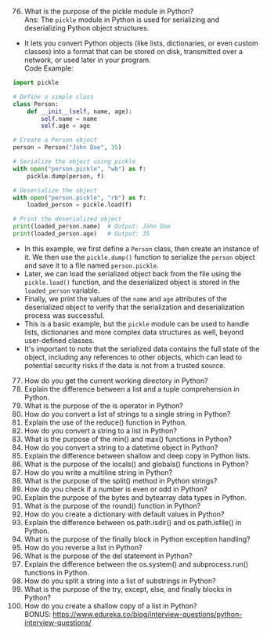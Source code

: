 
76. What is the purpose of the pickle module in Python?<br>
Ans: The ```pickle``` module in Python is used for serializing and deserializing Python object structures.
* It lets you convert Python objects (like lists, dictionaries, or even custom classes) into a format that can be stored on disk, transmitted over a network, or used later in your program.<br>
Code Example:

```python
import pickle

# Define a simple class
class Person:
    def __init__(self, name, age):
        self.name = name
        self.age = age

# Create a Person object
person = Person("John Doe", 35)

# Serialize the object using pickle
with open("person.pickle", "wb") as f:
    pickle.dump(person, f)

# Deserialize the object
with open("person.pickle", "rb") as f:
    loaded_person = pickle.load(f)

# Print the deserialized object
print(loaded_person.name)  # Output: John Doe
print(loaded_person.age)   # Output: 35
```
* In this example, we first define a ```Person``` class, then create an instance of it. We then use the ```pickle.dump()``` function to serialize the ```person``` object and save it to a file named ```person.pickle```.
* Later, we can load the serialized object back from the file using the ```pickle.load()``` function, and the deserialized object is stored in the ```loaded_person``` variable.
* Finally, we print the values of the ```name``` and ```age``` attributes of the deserialized object to verify that the serialization and deserialization process was successful.
* This is a basic example, but the ```pickle``` module can be used to handle lists, dictionaries and more complex data structures as well, beyond user-defined classes.
* It's important to note that the serialized data contains the full state of the object, including any references to other objects, which can lead to potential security risks if the data is not from a trusted source.<br>

77. How do you get the current working directory in Python?<br>
77. Explain the difference between a list and a tuple comprehension in Python. <br>
78. What is the purpose of the is operator in Python? <br>
79. How do you convert a list of strings to a single string in Python? <br>
80. Explain the use of the reduce() function in Python. <br>
81. How do you convert a string to a list in Python? <br>
82. What is the purpose of the min() and max() functions in Python? <br>
83. How do you convert a string to a datetime object in Python? <br>
84. Explain the difference between shallow and deep copy in Python lists.
85. What is the purpose of the locals() and globals() functions in Python?
86. How do you write a multiline string in Python?
87. What is the purpose of the split() method in Python strings?
88. How do you check if a number is even or odd in Python?
89. Explain the purpose of the bytes and bytearray data types in Python.
90. What is the purpose of the round() function in Python?
91. How do you create a dictionary with default values in Python?
92. Explain the difference between os.path.isdir() and os.path.isfile() in Python.
93. What is the purpose of the finally block in Python exception handling?
94. How do you reverse a list in Python?
95. What is the purpose of the del statement in Python?
96. Explain the difference between the os.system() and subprocess.run() functions in Python.
97. How do you split a string into a list of substrings in Python?
98. What is the purpose of the try, except, else, and finally blocks in Python?
99. How do you create a shallow copy of a list in Python?<br>
BONUS: https://www.edureka.co/blog/interview-questions/python-interview-questions/
